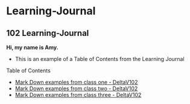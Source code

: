 # Learning-Journal
## 102 Learning-Journal

**Hi, my name is Amy.**

- This is an example of a Table of Contents from the Learning Journal

Table of Contents
- [Mark Down examples from class one - DeltaV102](/MarkDownExamples.md)
- [Mark Down examples from class two - DeltaV102](/MarkDownExamples.md)
- [Mark Down examples from class three - DeltaV102](/MarkDownExamples.md)
